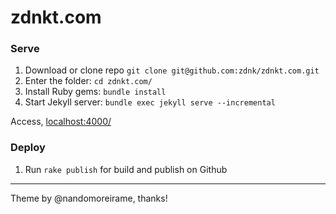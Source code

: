 # zdnkt.com

### Serve
1. Download or clone repo `git clone git@github.com:zdnk/zdnkt.com.git`
2. Enter the folder: `cd zdnkt.com/`
3. Install Ruby gems: `bundle install`
4. Start Jekyll server: `bundle exec jekyll serve --incremental`

Access, [localhost:4000/](http://localhost:4000/)

### Deploy
1. Run `rake publish` for build and publish on Github

---

Theme by @nandomoreirame, thanks!
